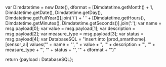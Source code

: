 var Dimdatetime = new Date(),
dformat = [Dimdatetime.getMonth() + 1,
    Dimdatetime.getDate(),
    Dimdatetime.getDay(),
    Dimdatetime.getFullYear()].join('/') + ' ' +
    [Dimdatetime.getHours(),
    Dimdatetime.getMinutes(),
    Dimdatetime.getSeconds()].join(':');
var name = msg.payload[0];
var value = msg.payload[1];
var description = msg.payload[2];
var measure_type = msg.payload[3];
var status = msg.payload[4];
var DatabaseSQL = "insert into [prod_smarthome].[sensor_ai] values('" + name + "', " + value + ", '" + description + "', '" + measure_type + "', '" + status + "', '" + dformat + "')"

return {payload : DatabaseSQL};